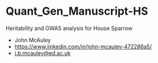 # Quant_Gen_Manuscript-HS
Heritability and GWAS analysis for House Sparrow
- John McAuley
- https://www.linkedin.com/in/john-mcauley-472286a5/
- j.b.mcauley@ed.ac.uk
